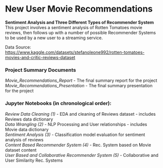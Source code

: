 # New User Movie Recommendations

**Sentiment Analysis and Three Different Types of Recommender System**  
This project involves a sentiment analysis of Rotten Tomatoes movie reviews, then follows up with a number of possible Recommender Systems to be used by a new user to a streaming service.

Data Source:  
https://www.kaggle.com/datasets/stefanoleone992/rotten-tomatoes-movies-and-critic-reviews-dataset

### Project Summary Documents
*Movie_Recommendations_Report* - The final summary report for the project  
*Movie_Recommendations_Presentation* - The final summary presentation for the project

### Jupyter Notebooks (in chronological order):
*Review Data Cleaning (1)* - EDA and cleaning of Reviews dataset - includes Reviews data dictionary  
*Data Wrangling (2)* - NLP Processing and User relationships - includes Movie data dictionary  
*Sentiment Analysis (3)* - Classification model evaluation for sentiment analysis of reviews  
*Content Based Recommender System (4)* - Rec. System based on Movie dataset content  
*User Based and Collaborative Recommender System (5)* - Collaborative and User Similarity Rec. Systems
